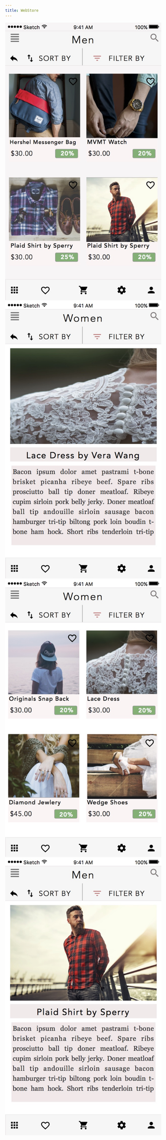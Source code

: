 ```yaml
---
title: WebStore
---
```


![Event App](assets/img/work/proj-6/img1.jpg)
![Event App](assets/img/work/proj-6/img2.jpg)
![Event App](assets/img/work/proj-6/img3.jpg)
![Event App](assets/img/work/proj-6/img4.jpg)